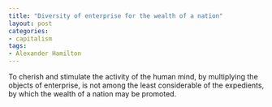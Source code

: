 ```yaml
---
title: "Diversity of enterprise for the wealth of a nation"
layout: post
categories:
- capitalism
tags:
- Alexander Hamilton
---
```


To cherish and stimulate the activity of the human mind, by multiplying the objects of enterprise, is not among the least considerable of the expedients, by which the wealth of a nation may be promoted.
